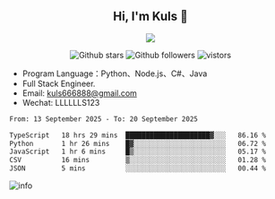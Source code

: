 <h2 align="center"> Hi, I'm Kuls 👋 </h2>
<p align="center">
    <p align="center">
        <img src=" https://avatars.githubusercontent.com/u/42165104?s=460&u=5c7fbf0bce7d4b38a15a44676e6f64b529e47598&v=4"/>
    </p>
    <p align="center">
      <img src="https://img.shields.io/github/stars/hellokuls?style=social" alt="Github stars" />
      <img src="https://img.shields.io/github/followers/hellokuls?style=social" alt="Github followers" />
      <img src="https://visitor-badge.glitch.me/badge?page_id=hellokuls.readme" alt="vistors" />
    </p>
</p>

- Program Language：Python、Node.js、C#、Java
- Full Stack Engineer.
- Email: kuls666888@gmail.com
- Wechat: LLLLLLS123

<!--START_SECTION:waka-->

```txt
From: 13 September 2025 - To: 20 September 2025

TypeScript   18 hrs 29 mins  █████████████████████▓░░░   86.16 %
Python       1 hr 26 mins    █▓░░░░░░░░░░░░░░░░░░░░░░░   06.72 %
JavaScript   1 hr 6 mins     █▒░░░░░░░░░░░░░░░░░░░░░░░   05.17 %
CSV          16 mins         ▒░░░░░░░░░░░░░░░░░░░░░░░░   01.28 %
JSON         5 mins          ░░░░░░░░░░░░░░░░░░░░░░░░░   00.44 %
```

<!--END_SECTION:waka-->

![info](https://github-readme-stats.vercel.app/api?username=hellokuls&show_icons=true&count_private=true&hide=prs&theme=default_repocard)


